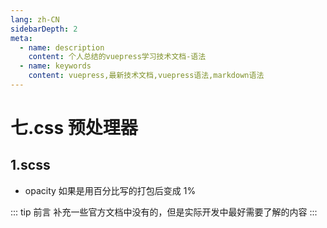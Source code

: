 ```yaml
---
lang: zh-CN
sidebarDepth: 2
meta:
  - name: description
    content: 个人总结的vuepress学习技术文档-语法
  - name: keywords
    content: vuepress,最新技术文档,vuepress语法,markdown语法
---
```


# 七.css 预处理器

## 1.scss

- opacity 如果是用百分比写的打包后变成 1%

::: tip 前言
补充一些官方文档中没有的，但是实际开发中最好需要了解的内容
:::
